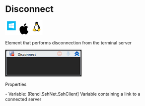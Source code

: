 # Disconnect

![](<../../../../.gitbook/assets/image (64).png>)

Element that performs disconnection from the terminal server

![](<../../../../.gitbook/assets/1 (29).png>)

Properties

&#x20;\- Variable: \[Renci.SshNet.SshClient] Variable containing a link to a connected server
